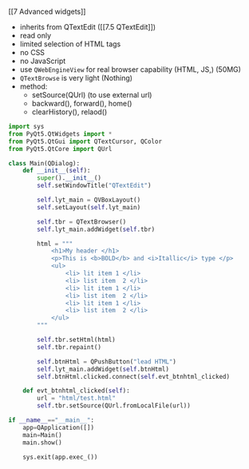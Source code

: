 [[7 Advanced widgets]]
- inherits from QTextEdit  ([[7.5 QTextEdit]])
- read only
- limited selection of HTML tags
- no CSS
- no JavaScript
- use `QWebEngineView` for real browser capability (HTML, JS,) (50MG)
- `QTextBrowse` is very light (Nothing)
- method:
	- setSource(QUrl) (to use external url)
	- backward(), forward(), home()
	- clearHistory(), relaod()


```python
import sys
from PyQt5.QtWidgets import *
from PyQt5.QtGui import QTextCursor, QColor
from PyQt5.QtCore import QUrl

class Main(QDialog):
    def __init__(self):
        super().__init__()
        self.setWindowTitle("QTextEdit")

        self.lyt_main = QVBoxLayout()
        self.setLayout(self.lyt_main)

        self.tbr = QTextBrowser()
        self.lyt_main.addWidget(self.tbr)

        html = """
            <h1>My header </h1>
            <p>This is <b>BOLD</b> and <i>Itallic</i> type </p>
            <ul>
                <li> lit item 1 </li>
                <li> list item  2 </li>
                <li> lit item 1 </li>
                <li> list item  2 </li>
                <li> lit item 1 </li>
                <li> list item  2 </li>
            </ul>
        """

        self.tbr.setHtml(html)
        self.tbr.repaint()

        self.btnHtml = QPushButton("lead HTML")
        self.lyt_main.addWidget(self.btnHtml)
        self.btnHtml.clicked.connect(self.evt_btnhtml_clicked)

    def evt_btnhtml_clicked(self):
        url = "html/test.html"
        self.tbr.setSource(QUrl.fromLocalFile(url))

if __name__=="__main__":
    app=QApplication([])
    main=Main()
    main.show()
  
    sys.exit(app.exec_())
```




